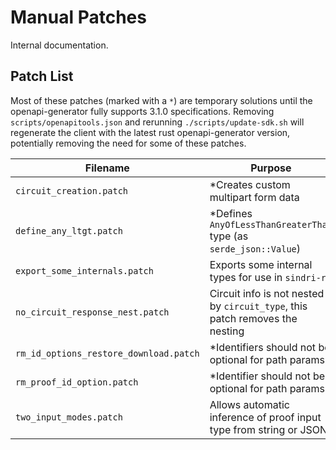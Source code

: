 # Manual Patches

Internal documentation. 

## Patch List

Most of these patches (marked with a `*`) are temporary solutions until the openapi-generator fully supports 3.1.0 specifications.
Removing `scripts/openapitools.json` and rerunning `./scripts/update-sdk.sh` will regenerate the client with the latest rust openapi-generator version, potentially removing the need for some of these patches.

| Filename       | Purpose                  | Patched Files         |
|----------------|--------------------------|-----------------------|
| `circuit_creation.patch` | *Creates custom multipart form data | `src/apis/circuits_api.rs` |
| `define_any_ltgt.patch` | *Defines `AnyOfLessThanGreaterThan` type (as `serde_json::Value`) | `src/models/mod.rs` |
| `export_some_internals.patch` | Exports some internal types for use in `sindri-rs` | `src/apis/mod.rs` |
| `no_circuit_response_nest.patch` | Circuit info is not nested by `circuit_type`, this patch removes the nesting | `src/models/circuit_info_response.rs` |
| `rm_id_options_restore_download.patch` | *Identifiers should not be optional for path params | `src/apis/internal_api.rs` |
| `rm_proof_id_option.patch` | *Identifier should not be optional for path params | `src/apis/proofs_api.rs` |
| `two_input_modes.patch` | Allows automatic inference of proof input type from string or JSON | `src/models/proof_input.rs` |
